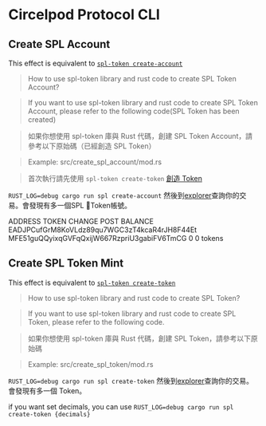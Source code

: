 # Circelpod Protocol CLI

## Create SPL Account

This effect is equivalent to [`spl-token create-account`](https://spl.solana.com/token)

> How to use spl-token library and rust code to create SPL Token Account?

> If you want to use spl-token library and rust code to create SPL Token Account, please refer to the following code(SPL Token has been created)

> 如果你想使用 spl-token 庫與 Rust 代碼，創建 SPL Token Account，請參考以下原始碼（已經創造 SPL Token）

> Example:
> src/create_spl_account/mod.rs

> 首次執行請先使用 `spl-token create-token` [創造 Token](https://github.com/solana-labs/solana-program-library/blob/f3a8fae2f5816d68afcfbf60593fac95c65373f5/docs/src/token.md)

`RUST_LOG=debug cargo run spl create-account`
然後到[explorer](https://explorer.solana.com/)查詢你的交易。會發現有多一個SPL Token帳號。

ADDRESS	TOKEN	CHANGE	POST BALANCE
EADJPCufGrM8KoVLdz89qu7WGC3zT4kcaR4rJH8F44Et MFE51guQQyixqGVFqQxijW667RzpriU3gabiFV6TmCG 0	0 tokens

## Create SPL Token Mint

This effect is equivalent to [`spl-token create-token`](https://spl.solana.com/token)

> How to use spl-token library and rust code to create SPL Token?

> If you want to use spl-token library and rust code to create SPL Token, please refer to the following code.

> 如果你想使用 spl-token 庫與 Rust 代碼，創建 SPL Token，請參考以下原始碼

> Example:
> src/create_spl_token/mod.rs

`RUST_LOG=debug cargo run spl create-token`
然後到[explorer](https://explorer.solana.com/)查詢你的交易。會發現有多一個 Token。

if you want set decimals, you can use `RUST_LOG=debug cargo run spl create-token {decimals}`

